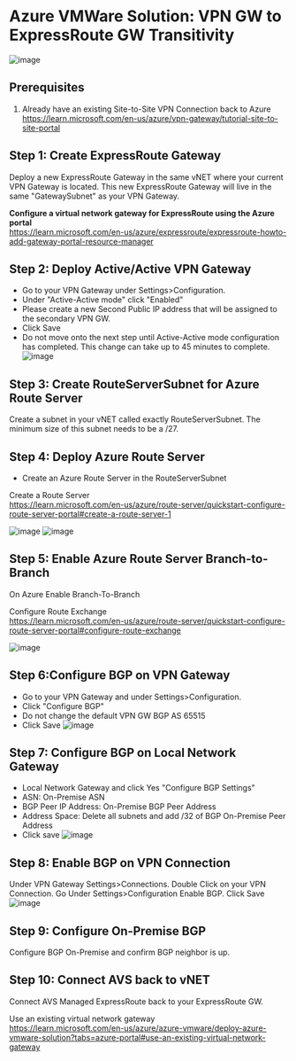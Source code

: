 # Azure VMWare Solution: VPN GW to ExpressRoute GW Transitivity
![image](https://user-images.githubusercontent.com/97964083/214078217-86c26773-6339-4ea3-a1ca-0f35291b25ea.png)

## Prerequisites  
1. Already have an existing Site-to-Site VPN Connection back to Azure  
https://learn.microsoft.com/en-us/azure/vpn-gateway/tutorial-site-to-site-portal

## Step 1: Create ExpressRoute Gateway
Deploy a new ExpressRoute Gateway in the same vNET where your current VPN Gateway is located. This new ExpressRoute Gateway will live in the same "GatewaySubnet" as your VPN Gateway.  

**Configure a virtual network gateway for ExpressRoute using the Azure portal**  
https://learn.microsoft.com/en-us/azure/expressroute/expressroute-howto-add-gateway-portal-resource-manager  

## Step 2: Deploy Active/Active VPN Gateway
- Go to your VPN Gateway under Settings>Configuration. 
- Under "Active-Active mode" click "Enabled" 
- Please create a new Second Public IP address that will be assigned to the secondary VPN GW.	
- Click Save 
- Do not move onto the next step until Active-Active mode configuration has completed. This change can take up to 45 minutes to complete. 
![image](https://user-images.githubusercontent.com/97964083/215498428-e7a264d4-5c8c-4ae2-a65c-db9f9834561b.png)
		
## Step 3: Create RouteServerSubnet for Azure Route Server
Create a subnet in your vNET called exactly RouteServerSubnet. The minimum size of this subnet needs to be a /27. 

## Step 4: Deploy Azure Route Server
- Create an Azure Route Server in the RouteServerSubnet  

Create a Route Server  
https://learn.microsoft.com/en-us/azure/route-server/quickstart-configure-route-server-portal#create-a-route-server-1  

![image](https://user-images.githubusercontent.com/97964083/215504753-220f176f-b5e5-4f9f-947f-f5f5861fa2a1.png)
![image](https://user-images.githubusercontent.com/97964083/215504930-38a991cc-eb84-400c-8306-ecc43aded0a3.png)
	
## Step 5: Enable Azure Route Server Branch-to-Branch
On Azure Enable Branch-To-Branch  

Configure Route Exchange  
https://learn.microsoft.com/en-us/azure/route-server/quickstart-configure-route-server-portal#configure-route-exchange  

![image](https://user-images.githubusercontent.com/97964083/215505504-8327ac13-bc2e-42f1-a7e8-1da61db015e9.png)

	
## Step 6:Configure BGP on VPN Gateway	
- Go to your VPN Gateway and under Settings>Configuration. 
- Click "Configure BGP"
- Do not change the default VPN GW BGP AS 65515
- Click Save
![image](https://user-images.githubusercontent.com/97964083/215501023-d2710b78-62d0-434b-afcc-15fcecf3876f.png)

## Step 7: Configure BGP on Local Network Gateway
- Local Network Gateway and click Yes "Configure BGP Settings"
- ASN: On-Premise ASN
- BGP Peer IP Address: On-Premise BGP Peer Address
- Address Space: Delete all subnets and add /32 of BGP On-Premise Peer Address
- Click save
![image](https://user-images.githubusercontent.com/97964083/215502946-48364f6e-39f1-4a35-80fd-29f9f8833ec7.png)

## Step 8: Enable BGP on VPN Connection
Under VPN Gateway Settings>Connections. Double Click on your VPN Connection. 
Go Under Settings>Configuration Enable BGP. 
Click Save
![image](https://user-images.githubusercontent.com/97964083/215503579-faad957e-0803-4b05-b4e9-c763b58e532d.png)

## Step 9: Configure On-Premise BGP
Configure BGP On-Premise and confirm BGP neighbor is up.

## Step 10: Connect AVS back to vNET
Connect AVS Managed ExpressRoute back to your ExpressRoute GW. 

Use an existing virtual network gateway  
https://learn.microsoft.com/en-us/azure/azure-vmware/deploy-azure-vmware-solution?tabs=azure-portal#use-an-existing-virtual-network-gateway  

